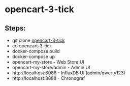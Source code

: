 # opencart-3-tick
## Steps:
* git clone [opencart-3-tick](https://github.com/vbr8l/opencart-3-tick.git)
* cd opencart-3-tick
* docker-compose build
* docker-compose up
* opencart-my-store - Web Store UI
* opencart-my-store/admin - Admin UI
* http://localhost:8086 - InfluxDB UI (admin/qwerty123)
* http://localhost:8888 - Chronograf
